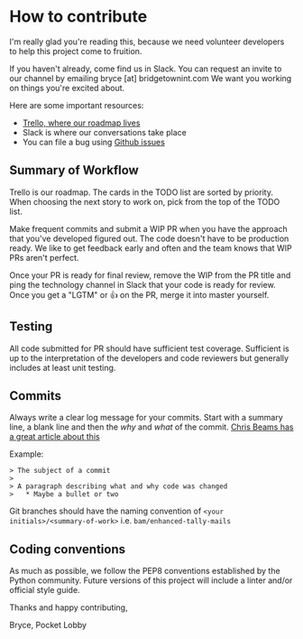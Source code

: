 # How to contribute

I'm really glad you're reading this, because we need volunteer developers to help this project come to fruition.

If you haven't already, come find us in Slack. You can request an invite to our channel by emailing bryce [at] bridgetownint.com
We want you working on things you're excited about.

Here are some important resources:

  * [Trello, where our roadmap lives](https://trello.com/b/JbO24cjt/constituent-software)
  * Slack is where our conversations take place
  * You can file a bug using [Github issues](https://github.com/PocketLobby/sausage/issues)


## Summary of Workflow

Trello is our roadmap. The cards in the TODO list are sorted by priority. When choosing the next story to work on, pick from the top of the TODO list.

Make frequent commits and submit a WIP PR when you have the approach that you've developed figured out. The code doesn't
have to be production ready. We like to get feedback early and often and the team knows that WIP PRs aren't perfect.

Once your PR is ready for final review, remove the WIP from the PR title and ping the technology channel in Slack that
your code is ready for review. Once you get a "LGTM" or :+1: on the PR, merge it into master yourself.

## Testing

All code submitted for PR should have sufficient test coverage. Sufficient is up to the interpretation of the developers
and code reviewers but generally includes at least unit testing.

## Commits

Always write a clear log message for your commits. Start with a summary line, a blank line and then the _why_ and _what_
of the commit. [Chris Beams has a great article about this](https://chris.beams.io/posts/git-commit/)

Example:

    > The subject of a commit
    > 
    > A paragraph describing what and why code was changed
    >   * Maybe a bullet or two
    
Git branches should have the naming convention of `<your initials>/<summary-of-work>` i.e. `bam/enhanced-tally-mails`

## Coding conventions

As much as possible, we follow the PEP8 conventions established by the Python community. Future versions of this project
will include a linter and/or official style guide.

Thanks and happy contributing,

Bryce, Pocket Lobby
